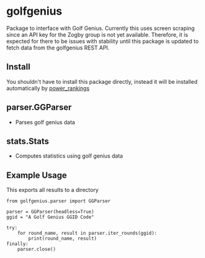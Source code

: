 # golfgenius
Package to interface with Golf Genius. Currently
this uses screen scraping since an API key for the
Zogby group is not yet available. Therefore, it is
expected for there to be issues with stability until
this package is updated to fetch data from the golfgenius REST API.

## Install
You shouldn't have to install this package directly, instead it will
be installed automatically by [power_rankings](https://github.com/cswelton/power_rankings)


## parser.GGParser
- Parses golf genius data

## stats.Stats
- Computes statistics using golf genius data

## Example Usage

This exports all results to a directory

```
from golfgenius.parser import GGParser

parser = GGParser(headless=True)
ggid = "A Golf Genius GGID Code"

try:
    for round_name, result in parser.iter_rounds(ggid):
        print(round_name, result)
finally:
    parser.close()

```
